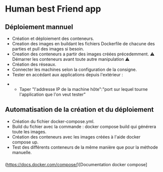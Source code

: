 # Human best Friend app
## Déploiement mannuel 
- Création et déploiement des conteneurs.
- Creation des images en buildant les fichiers Dockerfile de chacune des parties et pull des images si besoin.
- Creation des conteneurs a partir des images créées précedemment.
:warning: Démarrer les conteneurs avant toute autre manipulation :warning:
- Création des réseaux.
- Connecter les machines selon la configuration de la consigne.
- Tester en accédant aux applications depuis l'extérieur :
* - Taper "l'addresse IP de la machine hôte":"port sur lequel tourne l'application que l'on veut tester"  
## Automatisation de la création et du déploiement
- Création du fichier docker-compose.yml.
- Build du fichier avec la commande : docker compose build qui générera toute les images. 
- Création des conteneurs avec les images créées à l'aide docker compose up.
- Test des différents conteneurs de la même manière que pour la méthode manuelle.

###
(https://docs.docker.com/compose/)[Documentation docker compose]

